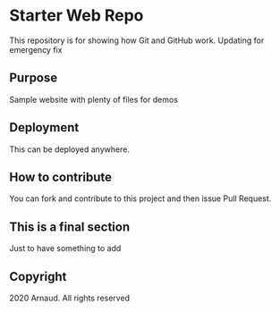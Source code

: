 # Starter Web Repo

This repository is for showing how Git and GitHub work.
Updating for emergency fix

## Purpose

Sample website with plenty of files for demos

## Deployment

This can be deployed anywhere.

## How to contribute

You can fork and contribute to this project and then issue Pull Request.

## This is a final section

Just to have something to add

## Copyright

2020 Arnaud. All rights reserved